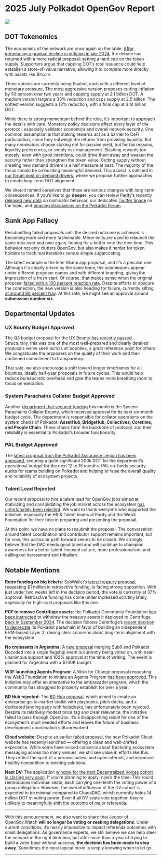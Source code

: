 # 2025 July Polkadot OpenGov Report

![](/img/2025-07-governance-report/geobw2.png)

## DOT Tokenomics

The economics of the network are once again on the table. [After introducing a gradual decline in inflation in late 2024](https://polkadot.subsquare.io/referenda/1139), the debate has returned with a more radical proposal: setting a hard cap on the token supply. Supporters argue that capping DOT’s total issuance could help establish a store-of-value narrative, allowing it to compete more directly with assets like Bitcoin.

Three options are currently being floated, each with a different level of monetary pressure. The most aggressive version proposes cutting inflation by 50 percent over two years and capping supply at 2.1 billion DOT. A medium version targets a 33% reduction and caps supply at 2.5 billion. The softest version suggests a 13% reduction, with a final cap at 3.14 billion DOT.

While there is strong momentum behind the idea, it’s important to approach the details with care. Monetary policy decisions affect every layer of the protocol, especially validator economics and overall network security. One common assumption is that staking rewards act as a barrier to DeFi participation, since they outweigh the returns from providing liquidity. But many nominators choose staking not for passive yield, but for tax reasons, liquidity preferences, or simply risk management. Slashing rewards too steeply, even with good intentions, could drive them away and weaken the security rather than strengthen the token value. Cutting supply without creating new demand drivers is a half measure at best. The majority of the focus should be on building meaningful demand. This aspect is outlined in [our forum post on demand drivers,](https://forum.polkadot.network/t/dot-alignment-demand-drivers/14152) where we propose further approaches to create long-term DOT alignment.

We should remind ourselves that these are serious changes with long-term consequences. If you’d like to go **deeper**, you can review Parity’s recently [released new data](https://test.metabase.data.paritytech.io/public/dashboard/54983e4d-076f-4a5f-a097-a436bf213df8?tab=135-liquidations) on nominator behavior, our dedicated [Twitter Space](https://x.com/alice_und_bob/status/1950572135413342593) on the topic, and [ongoing discussions on the Polkadot Forum](https://forum.polkadot.network/t/capped-stepped-inflation-general-info/14168).

## Sunk App Fallacy

Resubmitting failed proposals until the desired outcome is achieved is becoming more and more fashionable. Minor edits are used to relaunch the same idea over and over again, hoping for a better vote the next time. This behavior not only clutters OpenGov, but also makes it harder for token holders to track real iterations versus simple sugarcoating.

The latest example is the Inter Miami app proposal, and it's a peculiar one. Although it's clearly driven by the same team, the submissions appear under different proposer names and with different branding, giving the impression of a fresh start. Of course, that makes sense when the original proposal [failed with a 100 percent rejection rate](https://polkadot.subsquare.io/referenda/1575). Despite efforts to obscure the connection, the new version is also heading for failure, currently sitting [at around 90 percent Nay](https://polkadot.subsquare.io/referenda/1666). At this rate, we might see an approval around **submission number six**.

## Departmental Updates

### UX Bounty Budget Approved

The Q3 budget proposal for the UX Bounty [has recently passed](https://polkadot.subsquare.io/referenda/1662). Structurally, this was one of the most well-prepared and clearly detailed proposals we’ve seen across all bounties, a great reference point for others. We congratulate the proposers on the quality of their work and their continued commitment to transparency.

That said, we also encourage a shift toward longer timeframes for all bounties, ideally half-year proposals in future cycles. This would help reduce bureaucratic overhead and give the teams more breathing room to focus on execution.

### System Parachains Collator Budget Approved

Another [department that secured funding](https://polkadot.subsquare.io/referenda/1651) this month is the System Parachains Collator Bounty, which received approval for its next six-month budget cycle. The department is responsible for collator operations on the system chains of Polkadot: **AssetHub, BridgeHub, Collectives, Coretime, and People Chain**. These chains form the backbone of protocol, and their reliability is essential to Polkadot’s broader functionality.

### PAL Budget Approved

The [latest proposal from the Polkadot Assurance Legion has been approved](https://polkadot.subsquare.io/referenda/1640), securing a quite significant 500k DOT for the department’s operational budget for the next 12 to 18 months. PAL co-funds security audits for teams building on Polkadot and helping to raise the overall quality and reliability of ecosystem projects.

### Talent Lead Rejected

Our recent proposal to hire a talent lead for OpenGov jobs aimed at stabilizing and consolidating the job market across the ecosystem [has unfortunately been rejected](https://polkadot.subsquare.io/referenda/1635). We want to thank everyone who supported the initiative, especially the HR & Talent teams at Parity and the Web3 Foundation for their help in preparing and presenting the proposal.

At this point, we have no plans to resubmit the proposal. The conversation around talent coordination and contributor support remains important, but for now, this particular path forward seems to be closed. We strongly believe that the DAO needs good talent and will continue to champion awareness for a better talent-focused culture, more professionalism, and calling out harassment and tribalism

## Notable Mentions

**Retro funding on big tickets:** SubWallet’s [latest treasury proposal](https://polkadot.subsquare.io/referenda/1680), requesting $1 million in retroactive funding, is facing strong opposition. With just under two weeks left in the decision period, the vote is currently at 37% approval. Retroactive funding has come under increased scrutiny lately, especially for high-cost proposals like this one.

**PCF to remove Centrifuge assets:** the Polkadot Community Foundation [has been instructed](https://polkadot.subsquare.io/referenda/1633) to withdraw the treasury assets it deployed to Centrifuge [back in September 2024](https://polkadot.subsquare.io/referenda/1122). The decision follows Centrifuge’s [recent decision to deprecate](https://gov.centrifuge.io/t/cp141-initiate-the-development-of-centrifuge-v3-a-multi-chain-evm-based-protocol/6734) its Polkadot parachain in favor of building an independent EVM-based Layer 2, raising clear concerns about long-term alignment with the ecosystem.

**No croissants in Argentina:** A [new proposal](https://polkadot.subsquare.io/referenda/1684) merging Sub0 and Polkadot Decoded into a single flagship event is currently being voted on, with near-unanimous support and 100% approval at the time of writing. The event is planned for Argentina with a $700K budget.

**W3F launching Agents Program:** A Wish for Change proposal requesting the Web3 Foundation to initiate an Agents Program [has been approved](https://polkadot.subsquare.io/referenda/1660). This initiative may offer an alternative to the ambassador program, which the community has struggled to properly establish for over a year. 

**BD Hub rejected:** The [BD Hub proposal](https://polkadot.subsquare.io/referenda/1650), which aimed to create an enterprise go-to-market toolkit with playbooks, pitch decks, and a dedicated landing page with helpdesks, has unfortunately been rejected. Despite its relatively modest price tag and clear relevance, the initiative failed to pass through OpenGov. It’s a disappointing result for one of the ecosystem’s most needed efforts and leaves the future of business development coordination still unresolved.

**Cloud website:** Despite [an earlier failed proposal](https://polkadot.subsquare.io/referenda/1466), the new Polkadot Cloud website has recently launched — offering a clean and well-crafted experience. While some have voiced concerns about fracturing ecosystem messaging across too many venues, we still see value in efforts like this. They reflect the spirit of a permissionless and open internet, and introduce healthy competition to existing solutions.

**Next DV:** The application [window for the next Decentralized Voices cohort is closing very soon](https://x.com/0xZendetta/status/1947226503067898087). If you’re planning to apply, now’s the time. This round reintroduces individual seats, each carrying one-tenth the voting power of a group delegation. However, the overall influence of the DV cohort is expected to be minimal compared to ChaosDAO, which currently holds 14 million DOT in voting power. Even if all DV seats vote together, they’re unlikely to meaningfully shift the outcome of major referenda.

---

With this announcement, we also want to share that Jeeper of OpenGov.Watch **will no longer be voting or seeking delegations**. Under current conditions, it’s nearly impossible to impact referenda outcomes with small delegations. As governance experts, we still believe we can help steer the network in the right direction, but after more than a year of trying to build a voter base without success, **the decision has been made to step away**. Sometimes the most logical move is simply knowing when to let go.

---